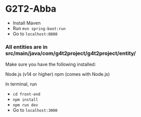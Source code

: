 # G2T2-Abba

- Install Maven
- Run `mvn spring-boot:run`
- Go to `localhost:8080`

### All entities are in src/main/java/com/g4t2project/g4t2project/entity/

Make sure you have the following installed:

Node.js (v14 or higher)
npm (comes with Node.js)

In terminal, run
- `cd front-end`
- `npm install`
- `npm run dev`
-  Go to `localhost:3000`

